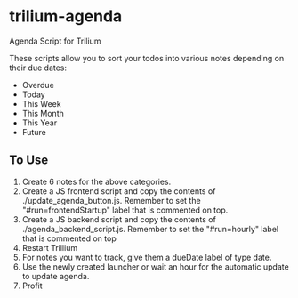 # trilium-agenda
Agenda Script for Trilium


These scripts allow you to sort your todos into various notes depending on their due dates:

- Overdue
- Today
- This Week
- This Month
- This Year
- Future

## To Use
1. Create 6 notes for the above categories.
2. Create a JS frontend script and copy the contents of ./update_agenda_button.js. Remember to set the "#run=frontendStartup" label that is commented on top.
3. Create a JS backend script and copy the contents of ./agenda_backend_script.js. Remember to set the "#run=hourly" label that is commented on top
4. Restart Trillium
5. For notes you want to track, give them a dueDate label of type date.
6. Use the newly created launcher or wait an hour for the automatic update to update agenda.
7. Profit
